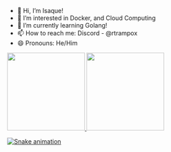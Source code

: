 - 👋 Hi, I’m Isaque!
- 👀 I’m interested in Docker, and Cloud Computing
- 🌱 I’m currently learning Golang!
- 📫 How to reach me: Discord - @rtrampox
- 😄 Pronouns: He/Him

<div>
<a href="https://github.com/rtrampox">
<img loading="lazy" height="180em" src="https://github-readme-stats.vercel.app/api/top-langs/?username=rtrampox&layout=compact&langs_count=7&theme=dracula"/>
<img loading="lazy" height="180em" src="https://github-readme-stats.vercel.app/api?username=rtrampox&show_icons=true&theme=dracula&include_all_commits=true&count_private=true"/>
</div>

![Snake animation](https://github.com/rtrampox/rtrampox/blob/output/github-contribution-grid-snake.svg)

<!---
rtrampox/rtrampox is a ✨ special ✨ repository because its `README.md` (this file) appears on your GitHub profile.
You can click the Preview link to take a look at your changes.
--->
